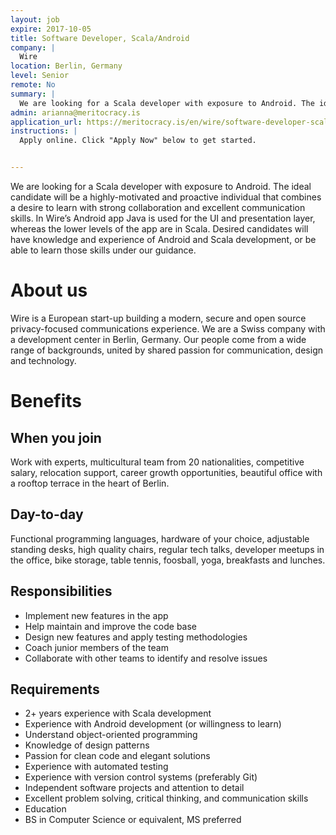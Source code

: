 ```yaml
---
layout: job
expire: 2017-10-05
title: Software Developer, Scala/Android
company: |
  Wire
location: Berlin, Germany
level: Senior
remote: No
summary: |
  We are looking for a Scala developer with exposure to Android. The ideal candidate will be a highly-motivated and proactive individual that combines a desire to learn with strong collaboration and excellent communication skills. In Wire’s Android app Java is used for the UI and presentation layer, whereas the lower levels of the app are in Scala. Desired candidates will have knowledge and experience of Android and Scala development, or be able to learn those skills under our guidance.
admin: arianna@meritocracy.is
application_url: https://meritocracy.is/en/wire/software-developer-scalaandroid-18764?utm_source=underscore.io&utm_medium=banner&utm_campaign=wire_developer_scala
instructions: |
  Apply online. Click "Apply Now" below to get started.


---
```


<!-- break -->

We are looking for a Scala developer with exposure to Android. The ideal candidate will be a highly-motivated and proactive individual that combines a desire to learn with strong collaboration and excellent communication skills. In Wire’s Android app Java is used for the UI and presentation layer, whereas the lower levels of the app are in Scala. Desired candidates will have knowledge and experience of Android and Scala development, or be able to learn those skills under our guidance.

# About us

Wire is a European start-up building a modern, secure and open source privacy-focused communications experience. We are a Swiss company with a development center in Berlin, Germany. Our people come from a wide range of backgrounds, united by shared passion for communication, design and technology.


# Benefits


## When you join

Work with experts, multicultural team from 20 nationalities, competitive salary, relocation support, career growth opportunities, beautiful office with a rooftop terrace in the heart of Berlin.

## Day-to-day
Functional programming languages, hardware of your choice, adjustable standing desks, high quality chairs, regular tech talks, developer meetups in the office, bike storage, table tennis, foosball, yoga, breakfasts and lunches.

## Responsibilities

* Implement new features in the app
* Help maintain and improve the code base
* Design new features and apply testing methodologies
* Coach junior members of the team
* Collaborate with other teams to identify and resolve issues

## Requirements

* 2+ years experience with Scala development
* Experience with Android development (or willingness to learn)
* Understand object-oriented programming
* Knowledge of design patterns
* Passion for clean code and elegant solutions
* Experience with automated testing
* Experience with version control systems (preferably Git)
* Independent software projects and attention to detail
* Excellent problem solving, critical thinking, and communication skills
* Education
* BS in Computer Science or equivalent, MS preferred
